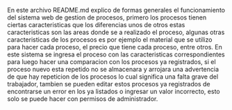 En este archivo README.md explico de formas generales el funcionamiento del sistema web de gestion de procesos, primero los procesos tienen ciertas caracteristicas que los diferencias unos de otros estas caracteristicas son las areas donde se a realizado el proceso, algunas otras caracteristicas de los procesos es por ejemplo el material que se utilizo para hacer cada proceso, el precio que tiene cada proceso, entre otros. En este sistema se ingresa el proceso con las caracteristicas correspondientes para luego hacer una comparacion con los procesos ya registrados, si el proceso nuevo esta repetido no se almacenara y arrojara una advertencia de que hay repeticion de los procesos lo cual significa una falta grave del trabajador, tambien se pueden editar estos procesos ya registrados de encontrarse un error en los ya listados o ingresar un valor incorrecto, esto solo se puede hacer con permisos de administrador.
